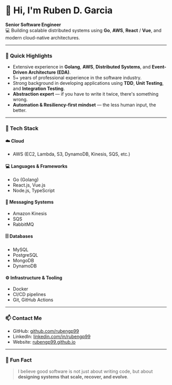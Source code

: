 # 👋 Hi, I'm Ruben D. Garcia

**Senior Software Engineer**  
💻 Building scalable distributed systems using **Go**, **AWS**, **React** / **Vue**, and modern cloud-native architectures.

---

### 🚀 Quick Highlights

- Extensive experience in **Golang**, **AWS**, **Distributed Systems**, and **Event-Driven Architecture (EDA)**.  
- 5+ years of professional experience in the software industry.  
- Strong background in developing applications using **TDD**, **Unit Testing**, and **Integration Testing**.  
- **Abstraction expert** — if you have to write it twice, there's something wrong.  
- **Automation & Resiliency-first mindset** — the less human input, the better.

---

### 🧰 Tech Stack

#### ☁️ Cloud
- AWS (EC2, Lambda, S3, DynamoDB, Kinesis, SQS, etc.)

#### 💻 Languages & Frameworks
- Go (Golang)
- React.js, Vue.js
- Node.js, TypeScript

#### 💬 Messaging Systems
- Amazon Kinesis
- SQS
- RabbitMQ

#### 🗄️ Databases
- MySQL
- PostgreSQL
- MongoDB
- DynamoDB

#### ⚙️ Infrastructure & Tooling
- Docker
- CI/CD pipelines
- Git, GitHub Actions

---

### 📫 Contact Me

- GitHub: [github.com/rubengp99](https://github.com/rubengp99)
- LinkedIn: [linkedin.com/in/rubengp99](https://www.linkedin.com/in/rubengp99/)
- Website: [rubengp99.github.io](https://rubengp99.github.io)

---

### 🧠 Fun Fact

> I believe good software is not just about writing code, but about **designing systems that scale, recover, and evolve**.

